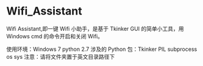 Wifi_Assistant
==============

  Wifi Assistant,即一键 Wifi 小助手，是基于 Tkinker GUI 的简单小工具，用 Windows cmd 的命令开启和关闭 Wifi。

  使用环境：Windows 7 python 2.7
  涉及的 Python 包：Tkinker PIL subprocess os sys
  注意：请将文件夹置于英文目录路径下


